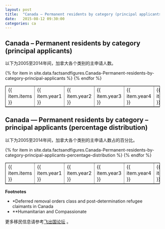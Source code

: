 ```yaml
---
layout: post
title:  "Canada – Permanent residents by category (principal applicants)"
date:   2015-08-12 09:30:00
categories: ca
---
```


## Canada – Permanent residents by category (principal applicants)

以下为2005至2014年间，加拿大各个类别的主申请人数。


<table border = "1" cellpadding="1" cellspacing="0">
{% for item in site.data.factsandfigures.Canada-Permanent-residents-by-category-principal-applicants %}
<tr>
<td> {{ item.items }} </td>
<td> {{ item.year1 }} </td>
<td> {{ item.year2 }} </td>
<td> {{ item.year3 }} </td>
<td> {{ item.year4 }} </td>
<td> {{ item.year5 }} </td>
<td> {{ item.year6 }} </td>
<td> {{ item.year7 }} </td>
<td> {{ item.year8 }} </td>
<td> {{ item.year9 }} </td>
<td> {{ item.year10 }} </td>
</tr>
{% endfor %}
</table> 

##  Canada — Permanent residents by category – principal applicants (percentage distribution)

以下为2005至2014年间，加拿大各个类别的主申请人数占的百分比。

<table border = "1" cellpadding="1" cellspacing="0">
{% for item in site.data.factsandfigures.Canada-Permanent-residents-by-category-principal-applicants-percentage-distribution %}
<tr>
<td> {{ item.items }} </td>
<td> {{ item.year1 }} </td>
<td> {{ item.year2 }} </td>
<td> {{ item.year3 }} </td>
<td> {{ item.year4 }} </td>
<td> {{ item.year5 }} </td>
<td> {{ item.year6 }} </td>
<td> {{ item.year7 }} </td>
<td> {{ item.year8 }} </td>
<td> {{ item.year9 }} </td>
<td> {{ item.year10 }} </td>
</tr>
{% endfor %}
</table> 


**Footnotes**


- *Deferred removal orders class and post-determination refugee claimants in Canada
- **Humanitarian and Compassionate


更多移民信息请参考<a href="http://bbs.fcgvisa.com" target="blank">飞出国论坛</a> 。